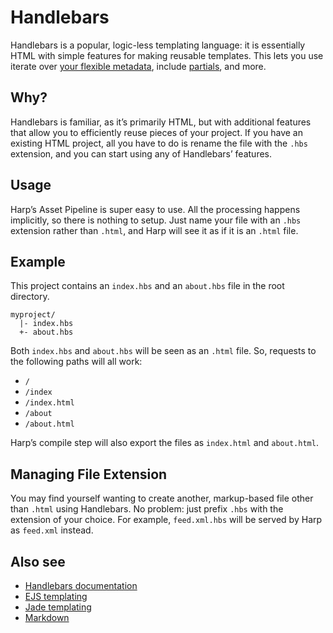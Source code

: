 # Handlebars

Handlebars is a popular, logic-less templating language: it is essentially HTML with simple features for making reusable templates. This lets you use iterate over [your flexible metadata](metadata), include [partials](partial), and more.

## Why?

Handlebars is familiar, as it’s primarily HTML, but with additional features that allow you to efficiently reuse pieces of your project. If you have an existing HTML project, all you have to do is rename the file with the `.hbs` extension, and you can start using any of Handlebars’ features.

## Usage

Harp’s Asset Pipeline is super easy to use. All the processing happens implicitly, so there is nothing to setup. Just name your file with an `.hbs` extension rather than `.html`, and Harp will see it as if it is an `.html` file.

## Example

This project contains an `index.hbs` and an `about.hbs` file in the root directory.

```
myproject/
  |- index.hbs
  +- about.hbs
```

Both `index.hbs` and `about.hbs` will be seen as an `.html` file. So, requests to the following paths will all work:

- `/`
- `/index`
- `/index.html`
- `/about`
- `/about.html`

Harp’s compile step will also export the files as `index.html` and `about.html`.

## Managing File Extension

You may find yourself wanting to create another, markup-based file other than `.html` using Handlebars. No problem: just prefix `.hbs` with the extension of your choice. For example, `feed.xml.hbs` will be served by Harp as `feed.xml` instead.

## Also see

- [Handlebars documentation](http://handlebarsjs.com)
- [EJS templating](ejs)
- [Jade templating](jade)
- [Markdown](markdown)

